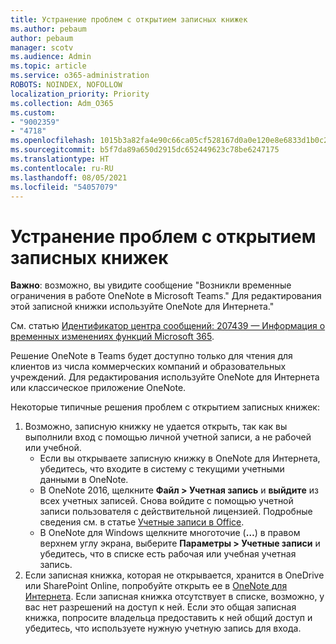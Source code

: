 ```yaml
---
title: Устранение проблем с открытием записных книжек
ms.author: pebaum
author: pebaum
manager: scotv
ms.audience: Admin
ms.topic: article
ms.service: o365-administration
ROBOTS: NOINDEX, NOFOLLOW
localization_priority: Priority
ms.collection: Adm_O365
ms.custom:
- "9002359"
- "4718"
ms.openlocfilehash: 1015b3a82fa4e90c66ca05cf528167d0a0e120e8e6833d1b0c21948f453436b8
ms.sourcegitcommit: b5f7da89a650d2915dc652449623c78be6247175
ms.translationtype: HT
ms.contentlocale: ru-RU
ms.lasthandoff: 08/05/2021
ms.locfileid: "54057079"
---
```

# <a name="fix-issues-with-opening-notebooks"></a>Устранение проблем с открытием записных книжек

**Важно**: возможно, вы увидите сообщение "Возникли временные ограничения в работе OneNote в Microsoft Teams." Для редактирования этой записной книжки используйте OneNote для Интернета."

См. статью [Идентификатор центра сообщений: 207439 — Информация о временных изменениях функций Microsoft 365](https://admin.microsoft.com/Adminportal/Home?source=applauncher#MessageCenter?id=MC207439).

Решение OneNote в Teams будет доступно только для чтения для клиентов из числа коммерческих компаний и образовательных учреждений. Для редактирования используйте OneNote для Интернета или классическое приложение OneNote.

Некоторые типичные решения проблем с открытием записных книжек:

1. Возможно, записную книжку не удается открыть, так как вы выполнили вход с помощью личной учетной записи, а не рабочей или учебной.
    - Если вы открываете записную книжку в OneNote для Интернета, убедитесь, что входите в систему с текущими учетными данными в OneNote.
    - В OneNote 2016, щелкните **Файл > Учетная запись** и **выйдите** из всех учетных записей. Снова войдите с помощью учетной записи пользователя с действительной лицензией. Подробные сведения см. в статье [Учетные записи в Office](https://support.office.com/article/accounts-in-office-628ea040-f265-49de-b986-be09c3ebf8a9). 
    - В OneNote для Windows щелкните многоточие (**…**) в правом верхнем углу экрана, выберите **Параметры > Учетные записи** и убедитесь, что в списке есть рабочая или учебная учетная запись. 
2. Если записная книжка, которая не открывается, хранится в OneDrive или SharePoint Online, попробуйте открыть ее в [OneNote для Интернета](https://onenote.com). Если записная книжка отсутствует в списке, возможно, у вас нет разрешений на доступ к ней. Если это общая записная книжка, попросите владельца предоставить к ней общий доступ и убедитесь, что используете нужную учетную запись для входа.
